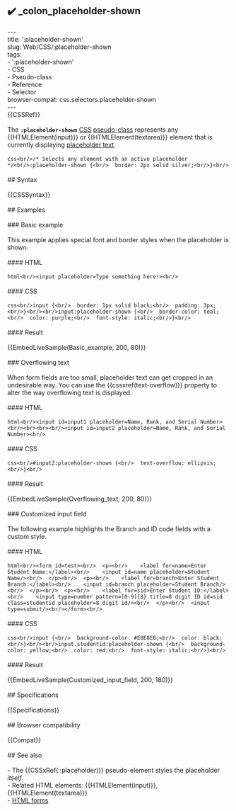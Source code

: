 ## ✔️ _colon_placeholder-shown 
 ---<br/>title: ':placeholder-shown'<br/>slug: Web/CSS/:placeholder-shown<br/>tags:<br/>  - ':placeholder-shown'<br/>  - CSS<br/>  - Pseudo-class<br/>  - Reference<br/>  - Selector<br/>browser-compat: css.selectors.placeholder-shown<br/>---<br/>{{CSSRef}}<br/><br/>The **`:placeholder-shown`** [CSS](/en-US/docs/Web/CSS) [pseudo-class](/en-US/docs/Web/CSS/Pseudo-classes) represents any {{HTMLElement(input)}} or {{HTMLElement(textarea)}} element that is currently displaying [placeholder text](/en-US/docs/Web/HTML/Element/input#placeholder).<br/><br/>```css<br/>/* Selects any element with an active placeholder */<br/>:placeholder-shown {<br/>  border: 2px solid silver;<br/>}<br/>```<br/><br/>## Syntax<br/><br/>{{CSSSyntax}}<br/><br/>## Examples<br/><br/>### Basic example<br/><br/>This example applies special font and border styles when the placeholder is shown.<br/><br/>#### HTML<br/><br/>```html<br/><input placeholder=Type something here!><br/>```<br/><br/>#### CSS<br/><br/>```css<br/>input {<br/>  border: 1px solid black;<br/>  padding: 3px;<br/>}<br/><br/>input:placeholder-shown {<br/>  border-color: teal;<br/>  color: purple;<br/>  font-style: italic;<br/>}<br/>```<br/><br/>#### Result<br/><br/>{{EmbedLiveSample(Basic_example, 200, 80)}}<br/><br/>### Overflowing text<br/><br/>When form fields are too small, placeholder text can get cropped in an undesirable way. You can use the {{cssxref(text-overflow)}} property to alter the way overflowing text is displayed.<br/><br/>#### HTML<br/><br/>```html<br/><input id=input1 placeholder=Name, Rank, and Serial Number><br/><br><br><br/><input id=input2 placeholder=Name, Rank, and Serial Number><br/>```<br/><br/>#### CSS<br/><br/>```css<br/>#input2:placeholder-shown {<br/>  text-overflow: ellipsis;<br/>}<br/>```<br/><br/>#### Result<br/><br/>{{EmbedLiveSample(Overflowing_text, 200, 80)}}<br/><br/>### Customized input field<br/><br/>The following example highlights the Branch and ID code fields with a custom style.<br/><br/>#### HTML<br/><br/>```html<br/><form id=test><br/>  <p><br/>    <label for=name>Enter Student Name:</label><br/>    <input id=name placeholder=Student Name/><br/>  </p><br/>  <p><br/>    <label for=branch>Enter Student Branch:</label><br/>    <input id=branch placeholder=Student Branch/><br/>  </p><br/>  <p><br/>    <label for=sid>Enter Student ID:</label><br/>    <input type=number pattern=[0-9]{8} title=8 digit ID id=sid class=studentid placeholder=8 digit id/><br/>  </p><br/>  <input type=submit/><br/></form><br/>```<br/><br/>#### CSS<br/><br/>```css<br/>input {<br/>  background-color: #E8E8E8;<br/>  color: black;<br/>}<br/><br/>input.studentid:placeholder-shown {<br/>  background-color: yellow;<br/>  color: red;<br/>  font-style: italic;<br/>}<br/>```<br/><br/>#### Result<br/><br/>{{EmbedLiveSample(Customized_input_field, 200, 180)}}<br/><br/>## Specifications<br/><br/>{{Specifications}}<br/><br/>## Browser compatibility<br/><br/>{{Compat}}<br/><br/>## See also<br/><br/>- The {{CSSxRef(::placeholder)}} pseudo-element styles the placeholder _itself_.<br/>- Related HTML elements: {{HTMLElement(input)}}, {{HTMLElement(textarea)}}<br/>- [HTML forms](/en-US/docs/Learn/Forms)<br/>